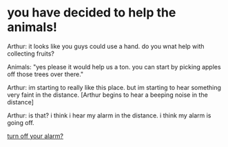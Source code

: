 # you have decided to help the animals!

Arthur: it looks like you guys could use a hand. do you wnat help with collecting fruits?

Animals: "yes please it would help us a ton. you can start by picking apples off those trees over there."

Arthur: im starting to really like this place. but im starting to hear something very faint in the distance. [Arthur begins to hear a beeping noise in the distance]

Arthur: is that? i think i hear my alarm in the distance. i think my alarm is going off.

[turn off your alarm?](Turn-off.md)

